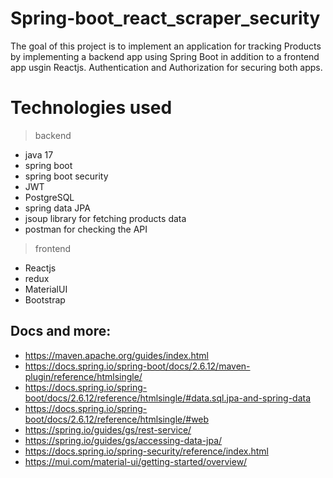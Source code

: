 # Spring-boot_react_scraper_security
The goal of this project is to implement an application for tracking Products by implementing a backend app using Spring Boot in addition to a frontend app usgin Reactjs.
Authentication and Authorization for securing both apps.

# Technologies used
>backend
* java 17
* spring boot
* spring boot security
* JWT
* PostgreSQL
* spring data JPA
* jsoup library for fetching products data
* postman for checking the API
>frontend
* Reactjs
* redux
* MaterialUI
* Bootstrap
## Docs and more:
* https://maven.apache.org/guides/index.html
* https://docs.spring.io/spring-boot/docs/2.6.12/maven-plugin/reference/htmlsingle/
* https://docs.spring.io/spring-boot/docs/2.6.12/reference/htmlsingle/#data.sql.jpa-and-spring-data
* https://docs.spring.io/spring-boot/docs/2.6.12/reference/htmlsingle/#web
* https://spring.io/guides/gs/rest-service/
* https://spring.io/guides/gs/accessing-data-jpa/
* https://docs.spring.io/spring-security/reference/index.html
* https://mui.com/material-ui/getting-started/overview/
